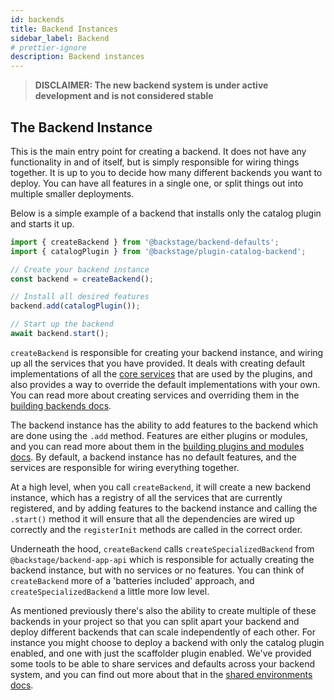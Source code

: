 ```yaml
---
id: backends
title: Backend Instances
sidebar_label: Backend
# prettier-ignore
description: Backend instances
---
```


> **DISCLAIMER: The new backend system is under active development and is not considered stable**

## The Backend Instance

This is the main entry point for creating a backend. It does not have any functionality in and of itself, but is simply responsible for wiring things together.
It is up to you to decide how many different backends you want to deploy. You can have all features in a single one, or split things out into multiple smaller deployments.

Below is a simple example of a backend that installs only the catalog plugin and starts it up.

```ts
import { createBackend } from '@backstage/backend-defaults';
import { catalogPlugin } from '@backstage/plugin-catalog-backend';

// Create your backend instance
const backend = createBackend();

// Install all desired features
backend.add(catalogPlugin());

// Start up the backend
await backend.start();
```

`createBackend` is responsible for creating your backend instance, and wiring up all the services that you have provided. It deals with creating default implementations of all the [core services](../core-services/01-index.md) that are used by the plugins, and also provides a way to override the default implementations with your own. You can read more about creating services and overriding them in the [building backends docs](../building-backends/01-index.md).

The backend instance has the ability to add features to the backend which are done using the `.add` method. Features are either plugins or modules, and you can read more about them in the [building plugins and modules docs](../building-plugins-and-modules/01-index.md). By default, a backend instance has no default features, and the services are responsible for wiring everything together.

At a high level, when you call `createBackend`, it will create a new backend instance, which has a registry of all the services that are currently registered, and by adding features to the backend instance and calling the `.start()` method it will ensure that all the dependencies are wired up correctly and the `registerInit` methods are called in the correct order.

Underneath the hood, `createBackend` calls `createSpecializedBackend` from `@backstage/backend-app-api` which is responsible for actually creating the backend instance, but with no services or no features. You can think of `createBackend` more of a 'batteries included' approach, and `createSpecializedBackend` a little more low level.

As mentioned previously there's also the ability to create multiple of these backends in your project so that you can split apart your backend and deploy different backends that can scale independently of each other. For instance you might choose to deploy a backend with only the catalog plugin enabled, and one with just the scaffolder plugin enabled. We've provided some tools to be able to share services and defaults across your backend system, and you can find out more about that in the [shared environments docs](../building-backends/01-index.md#shared-environments).
